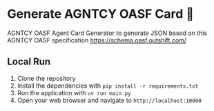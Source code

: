 # Generate AGNTCY OASF Card 🎉

AGNTCY OASF Agent Card Generator to generate JSON based on this AGNTCY OASF specification https://schema.oasf.outshift.com/

## Local Run

1. Clone the repository
2. Install the dependencies with `pip install -r requirements.txt`
3. Run the application with `uv run main.py`
4. Open your web browser and navigate to `http://localhost:10000`
